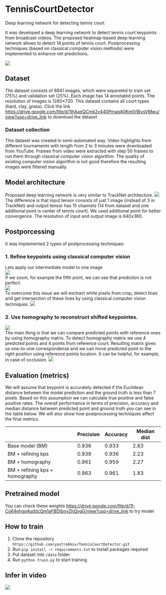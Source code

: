 # TennisCourtDetector
Deep learning network for detecting tennis court

It was developed a deep learning network to detect tennis court keypoints from broadcast videos. The proposed heatmap-based deep learning
network allows to detect 14 points of tennis court. Postprocessing techniques (based on classical computer vision methods) were implemented to enhance 
net predictions.

![](imgs/dataset_example.png)

## Dataset
The dataset consists of 8841 images, which were separeted to train set (75%) and validation set (25%). Each image has 14 annotated points. 
The resolution of images is 1280×720. This dataset contains all court types (hard, clay, grass). Click the link 
https://drive.google.com/file/d/1lhAaeQCmk2y440PmagA0KmIVBIysVMwu/view?usp=drive_link to download the dataset

### Dataset collection
This dataset was created in semi-automated way. Video highlights from different tournaments with length from 2 to 3 minutes were downloaded from YouTube. 
Frames from video were extracted with step 50 frames to run them through classical computer vision algorithm. The quality of existing computer vision 
algorithm is not good therefore the resulting images were filtered manually.    

## Model architecture
Proposed deep learning network is very similar to TrackNet architecture. 
![](imgs/tracknet_arch.png) 
<br> The difference is that input tensor consists of just 1 image (instead of 3 in TrackNet) and output tensor has 15 channels (14 from dataset and one additional
point is center of tennis court). We used additional point for better convergence. The resolution of input and output image is 640x360.

## Postporcessing
It was implemented 2 types of postprocessing techniques:
### 1. Refine keypoints using classical computer vision
Lets apply our intermediate model to one image <br>
![](imgs/net_prediction.png) <br>
If we zoom, for example the fifth point, we can see that prediction is not perfect. <br>
![](imgs/crop_example.png)  <br>
To overcome this issue we will exctract white pixels from crop, detect lines and get intersection of these lines by using classical computer vision techniques. 
![](imgs/kps_refine.png)
### 2. Use homography to reconstruct shifted keypointes.
![](imgs/homography.png) <br>
The main thing is that we can compare predicted points with reference ones by using homography matrix. To detect homography matrix we use 4 predicted points
and 4 points from reference court. Resulting matrix gives us one-to-one correspondense and we can move predicted point to the right position using reference
points location. It can be helpful, for example, in case of occlusion.
![](imgs/homography_example.png) <br>

## Evaluation (metrics)
We will assume that keypoint is accurately detected if the Euclidean distance between the model prediction and the ground truth is less than 7 pixels.
Based on this assumption we can calculate true positive and false positive rates. The overall performance in terms of precision, accuracy and median 
distance between predicted point and ground truth you can see in the table below. We will also show how postprocessing techniques affect 
the final metrics.

|                                | Precision | Accuracy | Median dist |
| -----------                    | --------- | -------  |  ------     | 
| Base model (BM)                | 0.936     | 0.933    | 2.83        |
| BM + refining kps              | 0.939     | 0.936    | 2.23        |
| BM + homography                | 0.961     | 0.959    | 2.27        |  
| BM + refining kps + homography | 0.963     | 0.961    | 1.83        | 

## Pretrained model
You can check these weights https://drive.google.com/file/d/1f-Co64ehgq4uddcQm1aFBDtbnyZhQvgG/view?usp=drive_link to try model

## How to train
1. Clone the repository `https://github.com/yastrebksv/TennisCourtDetector.git`
2. Run `pip install -r requirements.txt` to install packages required
3. Put dataset into `/data` folder
4. Run `python train.py` to start training

## Infer in video 
![](imgs/video_infer.gif) 
